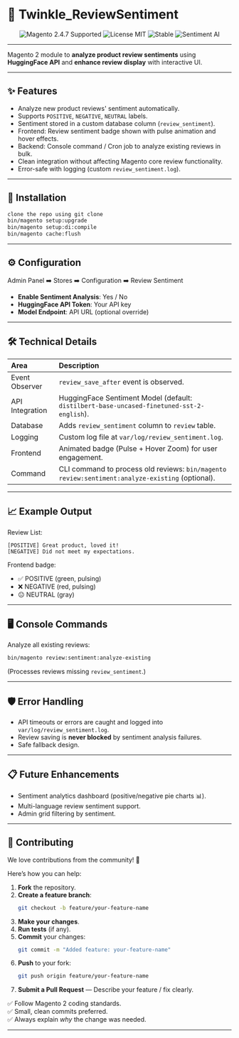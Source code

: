# 📖 Twinkle_ReviewSentiment

<p align="center">
  <img src="https://img.shields.io/badge/Magento-2.4.7-blue.svg" alt="Magento 2.4.7 Supported" />
  <img src="https://img.shields.io/badge/License-MIT-green.svg" alt="License MIT" />
  <img src="https://img.shields.io/badge/Status-Stable-brightgreen.svg" alt="Stable" />
  <img src="https://img.shields.io/badge/Sentiment%20Analysis-AI%20Powered-ff69b4.svg" alt="Sentiment AI" />
</p>

---

Magento 2 module to **analyze product review sentiments** using **HuggingFace API** and **enhance review display** with interactive UI.

---

## ✨ Features

- Analyze new product reviews' sentiment automatically.
- Supports `POSITIVE`, `NEGATIVE`, `NEUTRAL` labels.
- Sentiment stored in a custom database column (`review_sentiment`).
- Frontend: Review sentiment badge shown with pulse animation and hover effects.
- Backend: Console command / Cron job to analyze existing reviews in bulk.
- Clean integration without affecting Magento core review functionality.
- Error-safe with logging (custom `review_sentiment.log`).

---

## 🔧 Installation

```bash
clone the repo using git clone
bin/magento setup:upgrade
bin/magento setup:di:compile
bin/magento cache:flush
```

---

## ⚙️ Configuration

Admin Panel ➡️ Stores ➡️ Configuration ➡️ Review Sentiment

- **Enable Sentiment Analysis**: Yes / No
- **HuggingFace API Token**: Your API key
- **Model Endpoint**: API URL (optional override)

---

## 🛠 Technical Details

| Area | Description |
|:---|:---|
| Event Observer | `review_save_after` event is observed. |
| API Integration | HuggingFace Sentiment Model (default: `distilbert-base-uncased-finetuned-sst-2-english`). |
| Database | Adds `review_sentiment` column to `review` table. |
| Logging | Custom log file at `var/log/review_sentiment.log`. |
| Frontend | Animated badge (Pulse + Hover Zoom) for user engagement. |
| Command | CLI command to process old reviews: `bin/magento review:sentiment:analyze-existing` (optional). |

---

## 📈 Example Output

Review List:
```plaintext
[POSITIVE] Great product, loved it!
[NEGATIVE] Did not meet my expectations.
```

Frontend badge:

- ✅ POSITIVE (green, pulsing)
- ❌ NEGATIVE (red, pulsing)
- 😐 NEUTRAL (gray)

---

## 🖥 Console Commands

Analyze all existing reviews:
```bash
bin/magento review:sentiment:analyze-existing
```

(Processes reviews missing `review_sentiment`.)

---

## 🛡 Error Handling

- API timeouts or errors are caught and logged into `var/log/review_sentiment.log`.
- Review saving is **never blocked** by sentiment analysis failures.
- Safe fallback design.

---

## 📋 Future Enhancements

- Sentiment analytics dashboard (positive/negative pie charts 📊).
- Multi-language review sentiment support.
- Admin grid filtering by sentiment.

---

## 🤝 Contributing

We love contributions from the community! 🎉

Here’s how you can help:

1. **Fork** the repository.
2. **Create a feature branch**:
   ```bash
   git checkout -b feature/your-feature-name
   ```
3. **Make your changes**.
4. **Run tests** (if any).
5. **Commit** your changes:
   ```bash
   git commit -m "Added feature: your-feature-name"
   ```
6. **Push** to your fork:
   ```bash
   git push origin feature/your-feature-name
   ```
7. **Submit a Pull Request** — Describe your feature / fix clearly.

✅ Follow Magento 2 coding standards.  
✅ Small, clean commits preferred.  
✅ Always explain *why* the change was needed.

---

